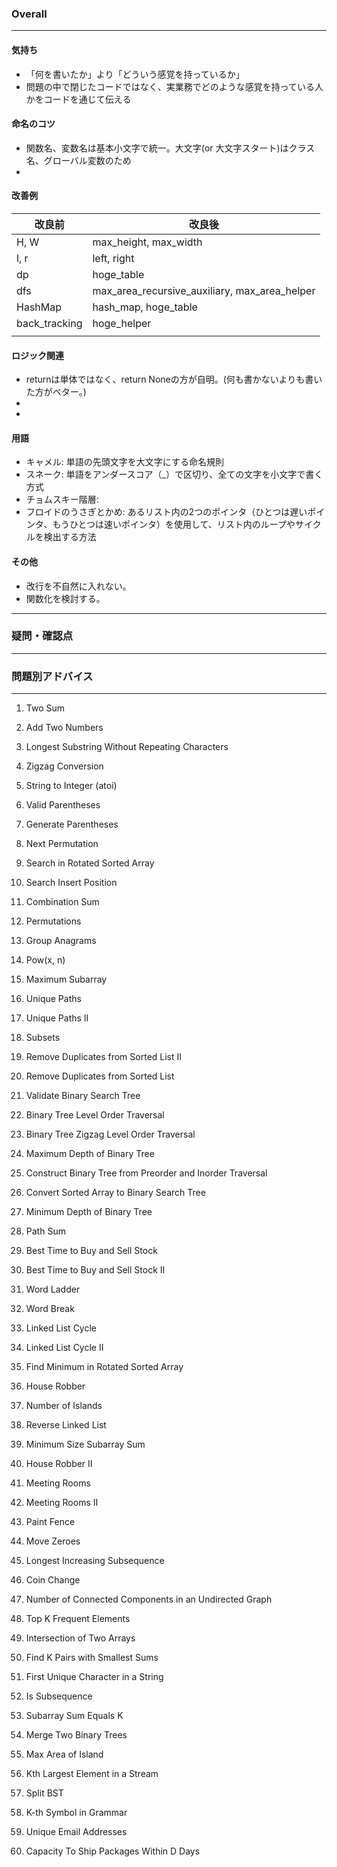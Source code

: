 ### Overall
---

#### 気持ち
- 「何を書いたか」より「どういう感覚を持っているか」
- 問題の中で閉じたコードではなく、実業務でどのような感覚を持っている人かをコードを通じて伝える

#### 命名のコツ
- 関数名、変数名は基本小文字で統一。大文字(or 大文字スタート)はクラス名、グローバル変数のため
- 



#### 改善例
| 改良前 | 改良後 |
| --------- | --------- |
| H, W   |  max_height, max_width   |
| l, r     | left, right   |
|  dp   |  hoge_table  |
| dfs    | max_area_recursive_auxiliary, max_area_helper   |
|   HashMap  |   hash_map, hoge_table |
|   back_tracking |   hoge_helper |
|    |    |



#### ロジック関連
- returnは単体ではなく、return Noneの方が自明。(何も書かないよりも書いた方がベター。)
- 
- 


#### 用語
- キャメル: 単語の先頭文字を大文字にする命名規則
- スネーク: 単語をアンダースコア（_）で区切り、全ての文字を小文字で書く方式
- チョムスキー階層: 
- フロイドのうさぎとかめ: あるリスト内の2つのポインタ（ひとつは遅いポインタ、もうひとつは速いポインタ）を使用して、リスト内のループやサイクルを検出する方法

#### その他
- 改行を不自然に入れない。
- 関数化を検討する。


---

### 疑問・確認点



---


### 問題別アドバイス
---
1. Two Sum


2. Add Two Numbers
3. Longest Substring Without Repeating Characters
4. Zigzag Conversion
5. String to Integer (atoi)
6. Valid Parentheses
7. Generate Parentheses
8. Next Permutation
9.  Search in Rotated Sorted Array
10. Search Insert Position
11. Combination Sum
12. Permutations
13. Group Anagrams
14. Pow(x, n)
15. Maximum Subarray
16. Unique Paths
17. Unique Paths II
18. Subsets
19. Remove Duplicates from Sorted List II
20. Remove Duplicates from Sorted List
21. Validate Binary Search Tree
22. Binary Tree Level Order Traversal
23. Binary Tree Zigzag Level Order Traversal
24. Maximum Depth of Binary Tree
25. Construct Binary Tree from Preorder and Inorder Traversal
26. Convert Sorted Array to Binary Search Tree
27. Minimum Depth of Binary Tree
28. Path Sum
29. Best Time to Buy and Sell Stock
30. Best Time to Buy and Sell Stock II
31. Word Ladder
32. Word Break
33. Linked List Cycle
34. Linked List Cycle II
35. Find Minimum in Rotated Sorted Array
36. House Robber
37. Number of Islands
38. Reverse Linked List
39. Minimum Size Subarray Sum
40. House Robber II
41. Meeting Rooms
42. Meeting Rooms II
43. Paint Fence
44. Move Zeroes
45. Longest Increasing Subsequence
46. Coin Change
47. Number of Connected Components in an Undirected Graph
48. Top K Frequent Elements
49. Intersection of Two Arrays
50. Find K Pairs with Smallest Sums
51. First Unique Character in a String
52. Is Subsequence
53. Subarray Sum Equals K
54. Merge Two Binary Trees
55. Max Area of Island
56. Kth Largest Element in a Stream
57. Split BST
58. K-th Symbol in Grammar
59. Unique Email Addresses
60. Capacity To Ship Packages Within D Days



